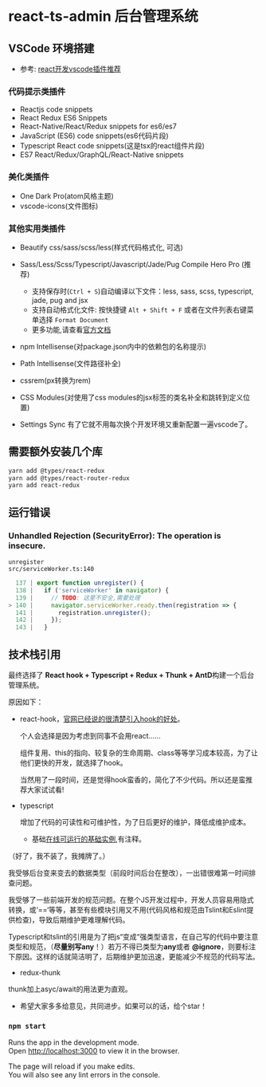 # react-ts-admin 后台管理系统

## VSCode 环境搭建
+ 参考: [react开发vscode插件推荐](https://www.cnblogs.com/xbzhu/p/10823300.html)

### 代码提示类插件
+ Reactjs code snippets
+ React Redux ES6 Snippets
+ React-Native/React/Redux snippets for es6/es7
+ JavaScript (ES6) code snippets(es6代码片段)
+ Typescript React code snippets(这是tsx的react组件片段)
+ ES7 React/Redux/GraphQL/React-Native snippets

### 美化类插件
+ One Dark Pro(atom风格主题)
+ vscode-icons(文件图标)

### 其他实用类插件
+ Beautify css/sass/scss/less(样式代码格式化, 可选)
+ Sass/Less/Scss/Typescript/Javascript/Jade/Pug Compile Hero Pro (推荐)
  - 支持保存时(`Ctrl + S`)自动编译以下文件：less, sass, scss, typescript, jade, pug and jsx
  - 支持自动格式化文件:  按快捷键 `Alt + Shift + F` 或者在文件列表右键菜单选择 `Format Document`
  - 更多功能,请查看[官方文档](https://github.com/Wscats/compile-hero/blob/master/README.CN.md)

+ npm Intellisense(对package.json内中的依赖包的名称提示)
+ Path Intellisense(文件路径补全)
+ cssrem(px转换为rem)
+ CSS Modules(对使用了css modules的jsx标签的类名补全和跳转到定义位置)

+ Settings Sync
有了它就不用每次换个开发环境又重新配置一遍vscode了。

## 需要额外安装几个库
```bash
yarn add @types/react-redux
yarn add @types/react-router-redux
yarn add react-redux
```

## 运行错误
### Unhandled Rejection (SecurityError): The operation is insecure.
```
unregister
src/serviceWorker.ts:140
```

```js
  137 | export function unregister() {
  138 |   if ('serviceWorker' in navigator) {
  139 |     // TODO: 这里不安全,需要处理
> 140 |     navigator.serviceWorker.ready.then(registration => {
  141 |       registration.unregister();
  142 |     });
  143 |   }
```

## 技术栈引用
最终选择了 **React hook + Typescript + Redux + Thunk + AntD**构建一个后台管理系统。

原因如下：


* react-hook，[官网已经说的很清楚引入hook的好处](https://react-1251415695.cos-website.ap-chengdu.myqcloud.com/docs/hooks-intro.html#motivation)。

   个人会选择是因为考虑到同事不会用react……

   组件复用、this的指向、较复杂的生命周期、class等等学习成本较高，为了让他们更快的开发，就选择了hook。

   当然用了一段时间，还是觉得hook蛮香的，简化了不少代码。所以还是蛮推荐大家试试看!

* typescript 
   
  增加了代码的可读性和可维护性，为了日后更好的维护，降低成维护成本。

  + 基础[在线可运行的基础实例](https://www.typescriptlang.org/zh/play?useJavaScript=trueq=134#example),有注释。

 （好了，我不装了，我摊牌了。）

  我受够后台变来变去的数据类型（前段时间后台在整改），一出错很难第一时间排查问题。

  我受够了一些前端开发的规范问题。在整个JS开发过程中，开发人员容易用隐式转换，或‘==‘等等，甚至有些模块引用又不用(代码风格和规范由Tslint和Eslint提供检查)，导致后期维护更难理解代码。

  Typescript和tslint的引用是为了把js“变成“强类型语言，在自己写的代码中要注意类型和规范，（**尽量别写any**！）若万不得已类型为**any**或者 **@ignore**，则要标注下原因。这样的话就简洁明了，后期维护更加迅速，更能减少不规范的代码写法。

  
*  redux-thunk
  
  thunk加上asyc/await的用法更为直观。

* 希望大家多多给意见，共同进步。如果可以的话，给个star！

  
### `npm start`

Runs the app in the development mode.<br>
Open [http://localhost:3000](http://localhost:3000) to view it in the browser.

The page will reload if you make edits.<br>
You will also see any lint errors in the console.
